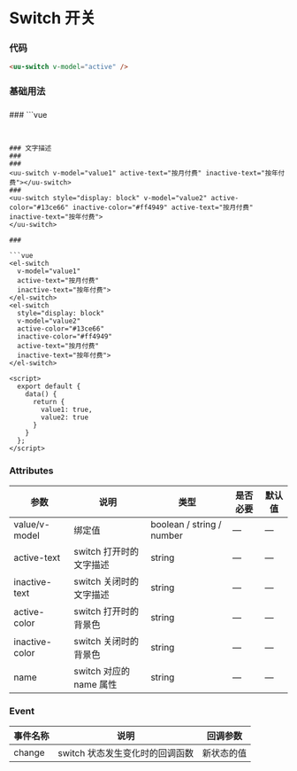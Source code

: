 # Switch 开关
### 代码
```html
<uu-switch v-model="active" />
```

### 基础用法
###
###
<uu-switch v-model="value" active-color="#13ce66" inactive-color="#ff4949" />
### 
```vue
<el-switch
  v-model="value"
  active-color="#13ce66"
  inactive-color="#ff4949">
</el-switch>

<script>
  export default {
    data() {
      return {
        value: true
      }
    }
  };
</script>
```


### 文字描述
###
###
<uu-switch v-model="value1" active-text="按月付费" inactive-text="按年付费"></uu-switch>
###
<uu-switch style="display: block" v-model="value2" active-color="#13ce66" inactive-color="#ff4949" active-text="按月付费" inactive-text="按年付费">
</uu-switch>

###

```vue
<el-switch
  v-model="value1"
  active-text="按月付费"
  inactive-text="按年付费">
</el-switch>
<el-switch
  style="display: block"
  v-model="value2"
  active-color="#13ce66"
  inactive-color="#ff4949"
  active-text="按月付费"
  inactive-text="按年付费">
</el-switch>

<script>
  export default {
    data() {
      return {
        value1: true,
        value2: true
      }
    }
  };
</script>
```


### Attributes
| 参数     |    说明 |    类型 |    是否必要 |    默认值 |
| --- | --- | --- | --- | --- | 
| value/v-model | 绑定值 | boolean / string / number | — | — |
| active-text | switch 打开时的文字描述 | string | — | — |
| inactive-text | switch 关闭时的文字描述 | string | — | — |
| active-color | switch 打开时的背景色 | string | — | — |
| inactive-color | switch 关闭时的背景色 | string | — | — |
| name | switch 对应的 name 属性 | string | — | — |

### Event
| 事件名称 | 说明 | 回调参数 |
| ----- |  ----- | ---- |
| change | switch 状态发生变化时的回调函数 |  新状态的值 |